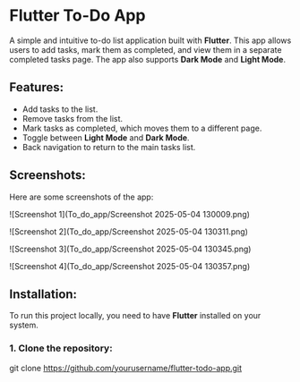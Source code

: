 # Flutter To-Do App

A simple and intuitive to-do list application built with **Flutter**. This app allows users to add tasks, mark them as completed, and view them in a separate completed tasks page. The app also supports **Dark Mode** and **Light Mode**.

## Features:
- Add tasks to the list.
- Remove tasks from the list.
- Mark tasks as completed, which moves them to a different page.
- Toggle between **Light Mode** and **Dark Mode**.
- Back navigation to return to the main tasks list.

## Screenshots:

Here are some screenshots of the app:

![Screenshot 1](To_do_app/Screenshot 2025-05-04 130009.png)

![Screenshot 2](To_do_app/Screenshot 2025-05-04 130311.png)

![Screenshot 3](To_do_app/Screenshot 2025-05-04 130345.png)

![Screenshot 4](To_do_app/Screenshot 2025-05-04 130357.png)

## Installation:

To run this project locally, you need to have **Flutter** installed on your system.

### 1. Clone the repository:

git clone https://github.com/yourusername/flutter-todo-app.git
